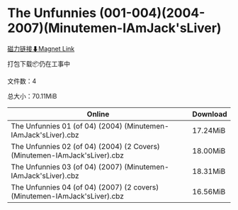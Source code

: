 # The Unfunnies (001-004)(2004-2007)(Minutemen-IAmJack'sLiver)

[磁力链接⬇Magnet Link](magnet:?xt=urn:btih:ef978b1e5ec21048206f64d2ac8ad503a57a3ac6&dn=The%20Unfunnies%20%28001-004%29%282004-2007%29%28Minutemen-IAmJack%27sLiver%29)

打包下载📦仍在工事中

文件数：4

总大小：70.11MiB

Online | Download
--- | ---
The Unfunnies 01 (of 04) (2004) (Minutemen-IAmJack'sLiver).cbz | 17.24MiB
The Unfunnies 02 (of 04) (2004) (2 Covers) (Minutemen-IAmJack'sLiver).cbz | 18.00MiB
The Unfunnies 03 (of 04) (2007) (Minutemen-IAmJack'sLiver).cbz | 18.31MiB
The Unfunnies 04 (of 04) (2007) (2 covers) (Minutemen-IAmJack'sLiver).cbz | 16.56MiB